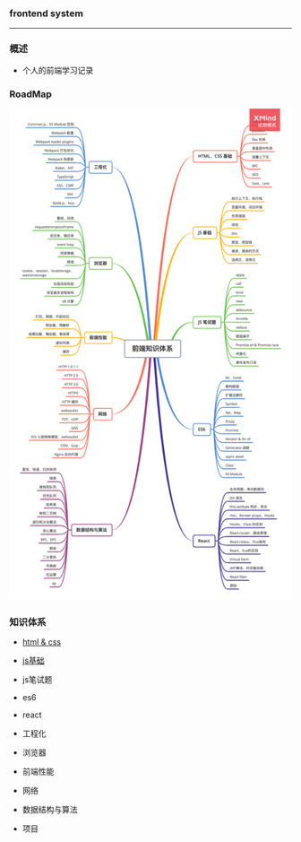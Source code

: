 ### frontend system

---

### 概述

- 个人的前端学习记录

### RoadMap

![image](https://raw.githubusercontent.com/coderzelin/frontend-stystem/master/assets/%E5%89%8D%E7%AB%AF%E7%9F%A5%E8%AF%86%E4%BD%93%E7%B3%BB.png)

### 知识体系

- [html & css](https://github.com/coderzelin/frontend-stystem/blob/master/html%20%26%20css.md)

- [js基础](https://github.com/coderzelin/frontend-stystem/blob/master/js%20%E5%9F%BA%E7%A1%80.md)

- js笔试题

- es6

- react

- 工程化

- 浏览器

- 前端性能

- 网络

- 数据结构与算法

- 项目

  
